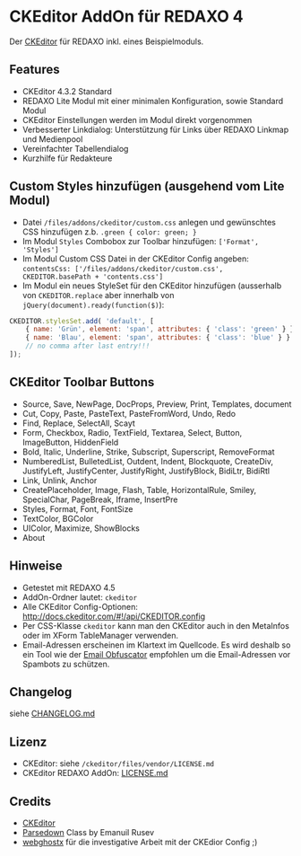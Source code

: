 CKEditor AddOn für REDAXO 4
===========================

Der [CKEditor](http://ckeditor.com/) für REDAXO inkl. eines Beispielmoduls.

Features
--------

* CKEditor 4.3.2 Standard
* REDAXO Lite Modul mit einer minimalen Konfiguration, sowie Standard Modul
* CKEditor Einstellungen werden im Modul direkt vorgenommen
* Verbesserter Linkdialog: Unterstützung für Links über REDAXO Linkmap und Medienpool
* Vereinfachter Tabellendialog
* Kurzhilfe für Redakteure

Custom Styles hinzufügen (ausgehend vom Lite Modul)
--------------------------------------------------

* Datei `/files/addons/ckeditor/custom.css` anlegen und gewünschtes CSS hinzufügen z.b. `.green { color: green; }`
* Im Modul `Styles` Combobox zur Toolbar hinzufügen: `['Format', 'Styles']`
* Im Modul Custom CSS Datei in der CKEditor Config angeben: `contentsCss: ['/files/addons/ckeditor/custom.css', CKEDITOR.basePath + 'contents.css']`
* Im Modul ein neues StyleSet für den CKEditor hinzufügen (ausserhalb von `CKEDITOR.replace` aber innerhalb von `jQuery(document).ready(function($)`):

```javascript
CKEDITOR.stylesSet.add( 'default', [
	{ name: 'Grün', element: 'span', attributes: { 'class': 'green' } },
	{ name: 'Blau',	element: 'span', attributes: { 'class': 'blue' } }
	// no comma after last entry!!!
]);
```

CKEditor Toolbar Buttons
------------------------

* Source, Save, NewPage, DocProps, Preview, Print, Templates, document
* Cut, Copy, Paste, PasteText, PasteFromWord, Undo, Redo
* Find, Replace, SelectAll, Scayt
* Form, Checkbox, Radio, TextField, Textarea, Select, Button, ImageButton, HiddenField
* Bold, Italic, Underline, Strike, Subscript, Superscript, RemoveFormat
* NumberedList, BulletedList, Outdent, Indent, Blockquote, CreateDiv, JustifyLeft, JustifyCenter, JustifyRight, JustifyBlock, BidiLtr, BidiRtl
* Link, Unlink, Anchor
* CreatePlaceholder, Image, Flash, Table, HorizontalRule, Smiley, SpecialChar, PageBreak, Iframe, InsertPre
* Styles, Format, Font, FontSize
* TextColor, BGColor
* UIColor, Maximize, ShowBlocks
* About

Hinweise
--------

* Getestet mit REDAXO 4.5
* AddOn-Ordner lautet: `ckeditor`
* Alle CKEditor Config-Optionen: http://docs.ckeditor.com/#!/api/CKEDITOR.config
* Per CSS-Klasse `ckeditor` kann man den CKEditor auch in den MetaInfos oder im XForm TableManager verwenden.
* Email-Adressen erscheinen im Klartext im Quellcode. Es wird deshalb so ein Tool wie der [Email Obfuscator](https://github.com/RexDude/email_obfuscator) empfohlen um die Email-Adressen vor Spambots zu schützen.

Changelog
---------

siehe [CHANGELOG.md](CHANGELOG.md)

Lizenz
------

* CKEditor: siehe `/ckeditor/files/vendor/LICENSE.md`
* CKEditor REDAXO AddOn: [LICENSE.md](LICENSE.md)

Credits
-------

* [CKEditor](http://ckeditor.com/)
* [Parsedown](http://parsedown.org/) Class by Emanuil Rusev
* [webghostx](https://github.com/webghostx) für die investigative Arbeit mit der CKEdior Config ;)

